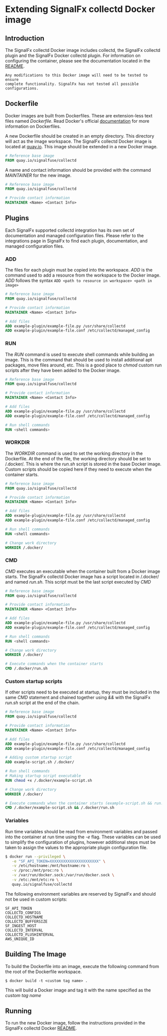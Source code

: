 # Extending SignalFx collectd Docker image

## Introduction

The SignalFx collectd Docker image includes collectd, the SignalFx collectd 
plugin and the SignalFx Docker collectd plugin. For information on 
configuring the container, please see the documentation located in the 
[README](../README.md).

```
Any modifications to this Docker image will need to be tested to ensure 
complete functionality. SignalFx has not tested all possible configurations.
```

## Dockerfile

Docker images are built from Dockerfiles. These are extension-less text files 
named *Dockerfile*. Read Docker's official 
[documentation](https://docs.docker.com/engine/reference/builder/) for more 
information on Dockerfiles.

A new Dockerfile should be created in an empty directory. This 
directory will act as the image workspace. The SignalFx collectd Docker 
image is located at [quay.io](https://quay.io/repository/signalfuse/collectd). 
This image should be extended in a new Docker image.  

```Dockerfile
# Reference base image
FROM quay.io/signalfuse/collectd
```

A name and contact information should be provided with the command *MAINTAINER*
for the new image.

```Dockerfile
# Reference base image
FROM quay.io/signalfuse/collectd

# Provide contact information
MAINTAINER <Name> <Contact Info>
```

## Plugins

Each SignalFx supported collectd integration has its own set of documentation
and managed configuration files. Please refer to the integrations page in 
SignalFx to find each plugin, documentation, and managed 
configuration files.

### ADD

The files for each plugin must be copied into the workspace. *ADD* is the 
command used to add a resource from the workspace to the Docker image. *ADD*
follows the syntax ```ADD <path to resource in workspace> <path in image>```

```Dockerfile
# Reference base image
FROM quay.io/signalfuse/collectd

# Provide contact information
MAINTAINER <Name> <Contact Info>

# Add files
ADD example-plugin/example-file.py /usr/share/collectd
ADD example-plugin/example-file.conf /etc/collectd/managed_config
```

### RUN

The *RUN* command is used to execute shell commands while building an image.
This is the command that should be used to install additional apt packages, 
move files around, etc.  This is a good place to *chmod* custom run scripts 
after they have been added to the Docker image.

```Dockerfile
# Reference base image
FROM quay.io/signalfuse/collectd

# Provide contact information
MAINTAINER <Name> <Contact Info>

# Add files
ADD example-plugin/example-file.py /usr/share/collectd
ADD example-plugin/example-file.conf /etc/collectd/managed_config

# Run shell commands
RUN <shell commands>
```

### WORKDIR

The *WORKDIR* command is used to set the working directory in the Dockerfile.
At the end of the file, the working directory should be set to /.docker/.
This is where the *run.sh* script is stored in the base Docker image. Custom
scripts should be copied here if they need to execute when the container 
starts.

```Dockerfile
# Reference base image
FROM quay.io/signalfuse/collectd

# Provide contact information
MAINTAINER <Name> <Contact Info>

# Add files
ADD example-plugin/example-file.py /usr/share/collectd
ADD example-plugin/example-file.conf /etc/collectd/managed_config

# Run shell commands
RUN <shell commands>

# Change work directory
WORKDIR /.docker/
```

### CMD

*CMD* executes an executable when the container built from a Docker image 
starts. The SignalFx collectd Docker image has a script located in
/.docker/ and named *run.sh*. This script must be the last script executed by
*CMD*

```Dockerfile
# Reference base image
FROM quay.io/signalfuse/collectd

# Provide contact information
MAINTAINER <Name> <Contact Info>

# Add files
ADD example-plugin/example-file.py /usr/share/collectd
ADD example-plugin/example-file.conf /etc/collectd/managed_config

# Run shell commands
RUN <shell commands>

# Change work directory
WORKDIR /.docker/

# Execute commands when the container starts
CMD /.docker/run.sh
```

### Custom startup scripts

If other scripts need to be executed at startup, they must be included in the
same *CMD* statement and chained together using *&&* with the SignalFx *run.sh*
script at the end of the chain.

```Dockerfile
# Reference base image
FROM quay.io/signalfuse/collectd

# Provide contact information
MAINTAINER <Name> <Contact Info>

# Add files
ADD example-plugin/example-file.py /usr/share/collectd
ADD example-plugin/example-file.conf /etc/collectd/managed_config

# Adding custom startup script
ADD example-script.sh /.docker/

# Run shell commands
# Making startup script executable
RUN chmod +x /.docker/example-script.sh

# Change work directory
WORKDIR /.docker/

# Execute commands when the container starts (example-script.sh && run.sh)
CMD /.docker/example-script.sh && /.docker/run.sh
```

### Variables

Run time variables should be read from environment variables and passed into 
the container at run time using the ​*-e*​ flag.  These variables can be used to 
simplify the configuration of plugins, however additional steps must be taken 
to assign the values to the appropriate plugin configuration file.

```BASH
$ docker run --privileged \
   -e "SF_API_TOKEN=XXXXXXXXXXXXXXXXXXXXXX" \
   -v /etc/hostname:/mnt/hostname:ro \
   -v /proc:/mnt/proc:ro \
   -v /var/run/docker.sock:/var/run/docker.sock \
   -v /etc:/mnt/etc:ro \
   quay.io/signalfuse/collectd
```

The following environment variables are reserved by SignalFx and should not be
used in custom scripts:

```
SF_API_TOKEN
COLLECTD_CONFIGS
COLLECTD_HOSTNAME
COLLECTD_BUFFERSIZE
SF_INGEST_HOST
COLLECTD_INTERVAL
COLLECTD_FLUSHINTERVAL
AWS_UNIQUE_ID
```

## Building The Image

To build the Dockerfile into an image, execute the following command from the
root of the Dockerfile workspace.

```
$ docker build -t <custom tag name> .
```

This will build a Docker image and tag it with the name specified as the 
*custom tag name*

## Running

To run the new Docker image, follow the instructions provided in the SignalFx
collectd Docker [README](../README.md).
